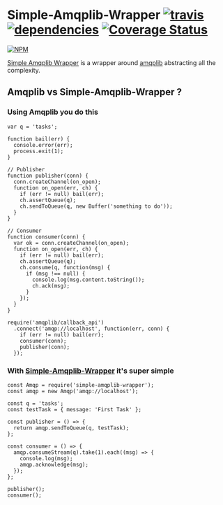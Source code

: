 # Simple-Amqplib-Wrapper [![travis](https://travis-ci.org/nishant-jain-94/simple-amqplib-wrapper.svg?branch=dev)](https://travis-ci.org/nishant-jain-94/simple-amqplib-wrapper) [![dependencies](https://david-dm.org/nishant-jain-94/simple-amqplib-wrapper.svg)](https://david-dm.org) [![Coverage Status](https://coveralls.io/repos/github/nishant-jain-94/simple-amqplib-wrapper/badge.svg)](https://coveralls.io/github/nishant-jain-94/simple-amqplib-wrapper) 

[![NPM](https://nodei.co/npm/simple-amqplib-wrapper.png)](https://nodei.co/npm/simple-amqplib-wrapper/)

[Simple Amqplib Wrapper](https://www.npmjs.com/package/simple-amqplib-wrapper) is a wrapper around [amqplib](https://www.npmjs.com/package/amqplib) abstracting all the complexity.

## Amqplib vs Simple-Amqplib-Wrapper ?

### Using Amqplib you do this

```
var q = 'tasks';
 
function bail(err) {
  console.error(err);
  process.exit(1);
}
 
// Publisher 
function publisher(conn) {
  conn.createChannel(on_open);
  function on_open(err, ch) {
    if (err != null) bail(err);
    ch.assertQueue(q);
    ch.sendToQueue(q, new Buffer('something to do'));
  }
}
 
// Consumer 
function consumer(conn) {
  var ok = conn.createChannel(on_open);
  function on_open(err, ch) {
    if (err != null) bail(err);
    ch.assertQueue(q);
    ch.consume(q, function(msg) {
      if (msg !== null) {
        console.log(msg.content.toString());
        ch.ack(msg);
      }
    });
  }
}
 
require('amqplib/callback_api')
  .connect('amqp://localhost', function(err, conn) {
    if (err != null) bail(err);
    consumer(conn);
    publisher(conn);
  });
```

### With [Simple-Amqplib-Wrapper]() it's super simple

```
const Amqp = require('simple-amqplib-wrapper');
const amqp = new Amqp('amqp://localhost');

const q = 'tasks';
const testTask = { message: 'First Task' };

const publisher = () => {
  return amqp.sendToQueue(q, testTask);
};

const consumer = () => {
  amqp.consumeStream(q).take(1).each((msg) => {
    console.log(msg);
    amqp.acknowledge(msg);
  });
};

publisher();
consumer();
```